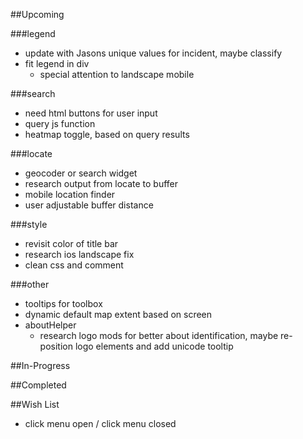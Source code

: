 ##Upcoming

###legend
 
* update with Jasons unique values for incident, maybe classify
* fit legend in div
     * special attention to landscape mobile
		
###search
 
* need html buttons for user input
* query js function
* heatmap toggle, based on query results
		
###locate
 
* geocoder or search widget
* research output from locate to buffer
* mobile location finder
* user adjustable buffer distance
		
###style
 
* revisit color of title bar
* research ios landscape fix
* clean css and comment
		
###other
 
* tooltips for toolbox
* dynamic default map extent based on screen
* aboutHelper
    * research logo mods for better         about identification, maybe re-position logo elements and add unicode tooltip
	
##In-Progress


##Completed


##Wish List

* click menu open / click menu closed
